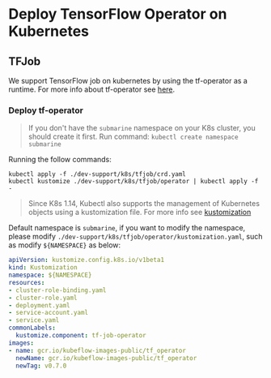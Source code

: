 <!--
Licensed to the Apache Software Foundation (ASF) under one
or more contributor license agreements.  See the NOTICE file
distributed with this work for additional information
regarding copyright ownership.  The ASF licenses this file
to you under the Apache License, Version 2.0 (the
"License"); you may not use this file except in compliance
with the License.  You may obtain a copy of the License at

  http://www.apache.org/licenses/LICENSE-2.0

Unless required by applicable law or agreed to in writing,
software distributed under the License is distributed on an
"AS IS" BASIS, WITHOUT WARRANTIES OR CONDITIONS OF ANY
KIND, either express or implied.  See the License for the
specific language governing permissions and limitations
under the License.
-->

# Deploy TensorFlow Operator on Kubernetes

## TFJob
We support TensorFlow job on kubernetes by using the tf-operator as a runtime. For more info about tf-operator see [here](https://github.com/kubeflow/tf-operator).

### Deploy tf-operator
> If you don't have the `submarine` namespace on your K8s cluster, you should create it first. Run command: `kubectl create namespace submarine`

Running the follow commands:
```
kubectl apply -f ./dev-support/k8s/tfjob/crd.yaml
kubectl kustomize ./dev-support/k8s/tfjob/operator | kubectl apply -f -
```

> Since K8s 1.14, Kubectl also supports the management of Kubernetes objects using a kustomization file. For more info see [kustomization](https://kubernetes.io/docs/tasks/manage-kubernetes-objects/kustomization/)

Default namespace is `submarine`, if you want to modify the namespace, please modify `./dev-support/k8s/tfjob/operator/kustomization.yaml`, such as modify `${NAMESPACE}` as below:
```yaml
apiVersion: kustomize.config.k8s.io/v1beta1
kind: Kustomization
namespace: ${NAMESPACE}
resources:
- cluster-role-binding.yaml
- cluster-role.yaml
- deployment.yaml
- service-account.yaml
- service.yaml
commonLabels:
  kustomize.component: tf-job-operator
images:
- name: gcr.io/kubeflow-images-public/tf_operator
  newName: gcr.io/kubeflow-images-public/tf_operator
  newTag: v0.7.0
```

